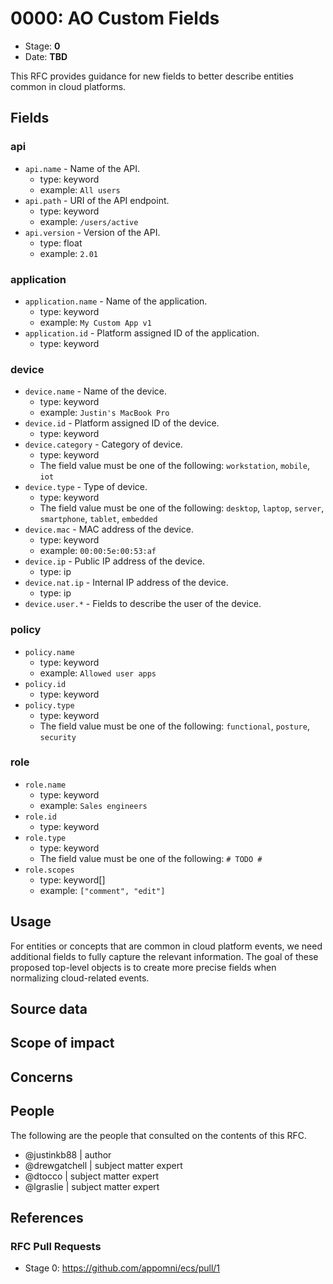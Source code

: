 # 0000: AO Custom Fields
<!-- Leave this ID at 0000. The ECS team will assign a unique, contiguous RFC number upon merging the initial stage of this RFC. -->

- Stage: **0** <!-- Update to reflect target stage. See https://elastic.github.io/ecs/stages.html -->
- Date: **TBD** <!-- The ECS team sets this date at merge time. This is the date of the latest stage advancement. -->

<!--
As you work on your RFC, use the "Stage N" comments to guide you in what you should focus on, for the stage you're targeting.
Feel free to remove these comments as you go along.
-->

<!--
Stage 0: Provide a high level summary of the premise of these changes. Briefly describe the nature, purpose, and impact of the changes. ~2-5 sentences.
-->

This RFC provides guidance for new fields to better describe entities common in cloud platforms.

<!--
Stage 1: If the changes include field additions or modifications, please create a folder titled as the RFC number under rfcs/text/. This will be where proposed schema changes as standalone YAML files or extended example mappings and larger source documents will go as the RFC is iterated upon.
-->

<!--
Stage X: Provide a brief explanation of why the proposal is being marked as abandoned. This is useful context for anyone revisiting this proposal or considering similar changes later on.
-->

## Fields

### api
- `api.name` - Name of the API.
  - type: keyword
  - example: `All users`
- `api.path` - URI of the API endpoint.
  - type: keyword
  - example: `/users/active`
- `api.version` - Version of the API.
  - type: float
  - example: `2.01`

### application
- `application.name` - Name of the application.
  - type: keyword
  - example: `My Custom App v1`
- `application.id` - Platform assigned ID of the application.
  - type: keyword

### device
- `device.name` - Name of the device.
  - type: keyword
  - example: `Justin's MacBook Pro`
- `device.id` - Platform assigned ID of the device.
  - type: keyword
- `device.category` - Category of device.
  - type: keyword
  - The field value must be one of the following: `workstation`, `mobile`, `iot`
- `device.type` - Type of device.
  - type: keyword
  - The field value must be one of the following: `desktop`, `laptop`, `server`, `smartphone`, `tablet`, `embedded`
- `device.mac` - MAC address of the device.
  - type: keyword
  - example: `00:00:5e:00:53:af`
- `device.ip` - Public IP address of the device.
  - type: ip
- `device.nat.ip` - Internal IP address of the device.
  - type: ip
- `device.user.*` - Fields to describe the user of the device.

### policy
- `policy.name`
  - type: keyword
  - example: `Allowed user apps`
- `policy.id`
  - type: keyword
- `policy.type`
  - type: keyword
  - The field value must be one of the following: `functional`, `posture`, `security`

### role
- `role.name`
  - type: keyword
  - example: `Sales engineers`
- `role.id`
  - type: keyword
- `role.type`
  - type: keyword
  - The field value must be one of the following: `# TODO #`
- `role.scopes`
  - type: keyword[]
  - example: `["comment", "edit"]`

<!--
Stage 1: Describe at a high level how this change affects fields. Include new or updated yml field definitions for all of the essential fields in this draft. While not exhaustive, the fields documented here should be comprehensive enough to deeply evaluate the technical considerations of this change. The goal here is to validate the technical details for all essential fields and to provide a basis for adding experimental field definitions to the schema. Use GitHub code blocks with yml syntax formatting, and add them to the corresponding RFC folder.
-->

<!--
Stage 2: Add or update all remaining field definitions. The list should now be exhaustive. The goal here is to validate the technical details of all remaining fields and to provide a basis for releasing these field definitions as beta in the schema. Use GitHub code blocks with yml syntax formatting, and add them to the corresponding RFC folder.
-->

## Usage

<!--
Stage 1: Describe at a high-level how these field changes will be used in practice. Real world examples are encouraged. The goal here is to understand how people would leverage these fields to gain insights or solve problems. ~1-3 paragraphs.
-->

For entities or concepts that are common in cloud platform events, we need additional fields to fully capture the relevant information. The goal of these proposed top-level objects is to create more precise fields when normalizing cloud-related events.

## Source data

<!--
Stage 1: Provide a high-level description of example sources of data. This does not yet need to be a concrete example of a source document, but instead can simply describe a potential source (e.g. nginx access log). This will ultimately be fleshed out to include literal source examples in a future stage. The goal here is to identify practical sources for these fields in the real world. ~1-3 sentences or unordered list.
-->

<!--
Stage 2: Included a real world example source document. Ideally this example comes from the source(s) identified in stage 1. If not, it should replace them. The goal here is to validate the utility of these field changes in the context of a real world example. Format with the source name as a ### header and the example document in a GitHub code block with json formatting, or if on the larger side, add them to the corresponding RFC folder.
-->

<!--
Stage 3: Add more real world example source documents so we have at least 2 total, but ideally 3. Format as described in stage 2.
-->

## Scope of impact

<!--
Stage 2: Identifies scope of impact of changes. Are breaking changes required? Should deprecation strategies be adopted? Will significant refactoring be involved? Break the impact down into:
 * Ingestion mechanisms (e.g. beats/logstash)
 * Usage mechanisms (e.g. Kibana applications, detections)
 * ECS project (e.g. docs, tooling)
The goal here is to research and understand the impact of these changes on users in the community and development teams across Elastic. 2-5 sentences each.
-->

## Concerns

<!--
Stage 1: Identify potential concerns, implementation challenges, or complexity. Spend some time on this. Play devil's advocate. Try to identify the sort of non-obvious challenges that tend to surface later. The goal here is to surface risks early, allow everyone the time to work through them, and ultimately document resolution for posterity's sake.
-->

<!--
Stage 2: Document new concerns or resolutions to previously listed concerns. It's not critical that all concerns have resolutions at this point, but it would be helpful if resolutions were taking shape for the most significant concerns.
-->

<!--
Stage 3: Document resolutions for all existing concerns. Any new concerns should be documented along with their resolution. The goal here is to eliminate risk of churn and instability by ensuring all concerns have been addressed.
-->

## People

The following are the people that consulted on the contents of this RFC.

* @justinkb88 | author
* @drewgatchell | subject matter expert
* @dtocco | subject matter expert
* @lgraslie | subject matter expert

## References

<!-- Insert any links appropriate to this RFC in this section. -->

### RFC Pull Requests

<!-- An RFC should link to the PRs for each of it stage advancements. -->

* Stage 0: https://github.com/appomni/ecs/pull/1

<!--
* Stage 1: https://github.com/elastic/ecs/pull/NNN
...
-->
